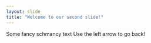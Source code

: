 ```yaml
---
layout: slide
title: "Welcome to our second slide!"
---
```

Some fancy schmancy text
Use the left arrow to go back!
